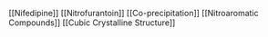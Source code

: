 [[Nifedipine]]
[[Nitrofurantoin]]
[[Co-precipitation]]
[[Nitroaromatic Compounds]]
[[Cubic Crystalline Structure]]

